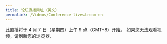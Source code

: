 ```yaml
---
title: 论坛直播网址（英文）
permalink: /Videos/Conference-livestream-en
---
```


此直播将于 4 月 7 日（星期四）上午 9 点（GMT+8）开始。 如果您无法观看视频，请刷新您的浏览器.
